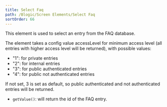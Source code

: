 ```yaml
---
title: Select Faq
path: /Blogic/Screen Elements/Select Faq
sortOrder: 66
---
```


This element is used to select an entry from the FAQ database.

The element takes a config value accessLevel for minimum access level (all entries with higher access level will be returned), with possible values:


 - "1": for private entries
 - "2": for internal entries
 - "3": for public authenticated entries
 - "4": for public not authenticated entries


If not set, 3 is set as default, so public authenticated and not authenticated entries will be returned.


 - `getValue()`: will return the id of the FAQ entry.


